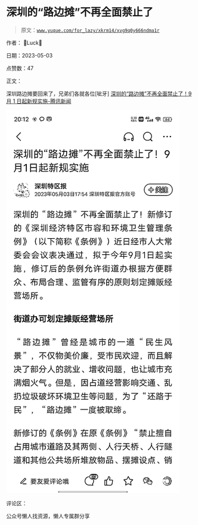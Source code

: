 # 深圳的“路边摊”不再全面禁止了

> 原文：[`www.yuque.com/for_lazy/xkrm14/xvg9q0y666ndma1r`](https://www.yuque.com/for_lazy/xkrm14/xvg9q0y666ndma1r)



作者： Luck



日期：2023-05-03



点赞数：47



正文：



深圳路边摊要回来了，兄弟们各就各位[呲牙] [深圳的“路边摊”不再全面禁止了！9 月 1 日起新规实施-腾讯新闻](https://view.inews.qq.com/a/20230503A053I100?uid=&chlid=news_news_gd)



![](img/7b8771f757ccde34bbca625f221c7e12.png)  

评论区：



公众号懒人找资源，懒人专属群分享

</ne-p>